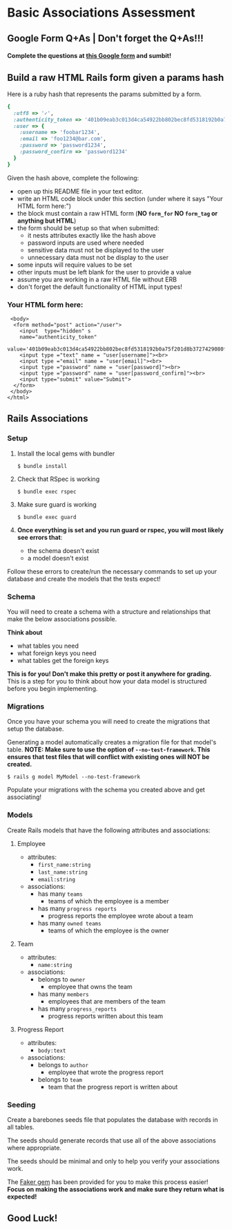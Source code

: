 # Basic Associations Assessment




## Google Form Q+As | **Don't forget the Q+As!!!**


#### Complete the questions at [this Google form](https://docs.google.com/forms/d/1RSxDrmbbIvj0I8vxy52qNCV_qEPkAjNa7gwShHHy8eE/viewform) and sumbit!




## Build a raw HTML Rails form given a params hash

Here is a ruby hash that represents the params
submitted by a form.

```ruby
{
  :utf8 => '✓',
  :authenticity_token => '401b09eab3c013d4ca54922bb802bec8fd5318192b0a75f201d8b3727429080fb337591abd3e44453b954555b7a0812e1081c39b740293f765eae731f5a65ed1',
  :user => {
    :username => 'foobar1234',
    :email => 'foo1234@bar.com',
    :password => 'password1234',
    :password_confirm => 'password1234'
  }
}
```

Given the hash above, complete the following:

- open up this README file in your text editor.
- write an HTML code block under this section (under where it says "Your HTML form here:")
- the block must contain a raw HTML form (**NO `form_for` NO `form_tag` or anything but HTML**)
- the form should be setup so that when submitted:
    - it nests attributes exactly like the hash above
    - password inputs are used where needed
    - sensitive data must not be displayed to the user
    - unnecessary data must not be display to the user
- some inputs will require values to be set
- other inputs must be left blank for the user to provide a value
- assume you are working in a raw HTML file without ERB
- don't forget the default functionality of HTML input types!


### Your HTML form here:

```<html>
 <body>
  <form method="post" action="/user">
    <input  type="hidden" s
    name="authenticity_token"
    value='401b09eab3c013d4ca54922bb802bec8fd5318192b0a75f201d8b3727429080fb337591abd3e44453b954555b7a0812e1081c39b740293f765eae731f5a65ed1'>
    <input type ="text" name = "user[username]"><br>
    <input type ="email" name = "user[email]"><br>    
    <input type ="password" name = "user[password]"><br>
    <input type ="password" name = "user[password_confirm]"><br>
    <input type="submit" value="Submit">
  </form>
 </body>
</html>
```





## Rails Associations

### Setup

1. Install the local gems with bundler

    ```shell
    $ bundle install
    ```

1. Check that RSpec is working

    ```shell
    $ bundle exec rspec
    ```

1. Make sure guard is working

    ```shell
    $ bundle exec guard
    ```

1. **Once everything is set and you run guard or rspec,
you will most likely see errors that**:

    - the schema doesn't exist
    - a model doesn't exist

Follow these errors to create/run the necessary commands to set up your database
and create the models that the tests expect!



### Schema

You will need to create a schema with a structure and relationships
that make the below associations possible.

**Think about**

- what tables you need
- what foreign keys you need
- what tables get the foreign keys

**This is for you! Don't make this pretty or post it anywhere for grading.**
This is a step for you to think about how your data model is structured
before you begin implementing.


### Migrations

Once you have your schema you will need to create the migrations
that setup the database.

Generating a model automatically creates a migration file for that model's table.
**NOTE: Make sure to use the option of `--no-test-framework`. This ensures that test files that will conflict with existing ones will NOT be created.**

```shell
$ rails g model MyModel --no-test-framework
```

Populate your migrations with the schema you created above and get associating!


### Models

Create Rails models that have the following attributes and associations:

1. Employee
    - attributes:
        - `first_name:string`
        - `last_name:string`
        - `email:string`
    - associations:
        - has many `teams`
            - teams of which the employee is a member
        - has many `progress reports`
            - progress reports the employee wrote about a team
        - has many `owned teams`
            - teams of which the employee is the owner

1. Team
    - attributes:
        - `name:string`
    - associations:
        - belongs to `owner`
            - employee that owns the team
        - has many `members`
            - employees that are members of the team
        - has many `progress_reports`
            - progress reports written about this team

1. Progress Report
    - attributes:
        - `body:text`
    - associations:
        - belongs to `author`
            - employee that wrote the progress report
        - belongs to `team`
            - team that the progress report is written about

### Seeding

Create a barebones seeds file that populates the database with records in all tables.

The seeds should generate records that use all of the above associations where appropriate.

The seeds should be minimal and only to help you verify your associations work.

The [Faker gem](https://github.com/stympy/faker) has been provided for you to make this process easier!
**Focus on making the associations work and make sure they return what is expected!**


## Good Luck!
